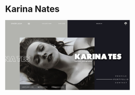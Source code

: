 # Karina Nates

<img src="https://raw.githubusercontent.com/DiegoXavier-hub/Karina-page/master/assets/img/Karina-portfolio.PNG" width="80%"><img/>
